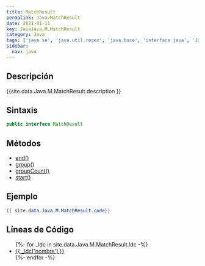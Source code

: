 ```yaml
---
title: MatchResult
permalink: Java/MatchResult
date: 2021-01-11
key: JavaJava.M.MatchResult
category: Java
tags: ['java se', 'java.util.regex', 'java.base', 'interface java', 'Java 1.5']
sidebar: 
  nav: java
---
```


## Descripción
{{site.data.Java.M.MatchResult.description }}

## Sintaxis
~~~java
public interface MatchResult
~~~

## Métodos
* [end()](/Java/MatchResult/end)
* [group()](/Java/MatchResult/group)
* [groupCount()](/Java/MatchResult/groupCount)
* [start()](/Java/MatchResult/start)

## Ejemplo
~~~java
{{ site.data.Java.M.MatchResult.code}}
~~~

## Líneas de Código
<ul>
{%- for _ldc in site.data.Java.M.MatchResult.ldc -%}
   <li>
       <a href="{{_ldc['url'] }}">{{ _ldc['nombre'] }}</a>
   </li>
{%- endfor -%}
</ul>
